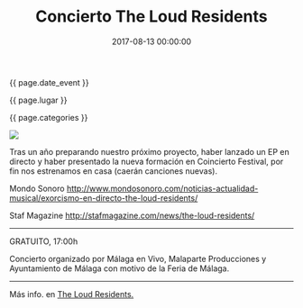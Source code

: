 ﻿---
layout: post
title: Concierto The Loud Residents
date: 2017-08-13 00:00:00
date_event: 2017-08-13 17:00:00
lugar: Auditorio Eduardo Ocón
categories: música feria
short_description: Tras un año preparando nuestro próximo proyecto, haber lanzado un EP en directo y haber presentado la nueva formación en Coincierto Festival, por fin nos estrenamos en casa (caerán canciones nuevas). https://theloudresidents.bandcamp.com/
image_preview: http://www.101tv.es/galeria/video/The-Loud-Residents-La-etapa-de-ni%C3%B1os-ya-ha-pasado.jpeg
---

{{ page.date_event }}

{{ page.lugar }}

{{ page.categories }}

![]({{page.image_preview}})

Tras un año preparando nuestro próximo proyecto, haber lanzado un EP en directo y haber presentado la nueva formación en Coincierto Festival, por fin nos estrenamos en casa (caerán canciones nuevas).

Mondo Sonoro
http://www.mondosonoro.com/noticias-actualidad-musical/exorcismo-en-directo-the-loud-residents/

Staf Magazine
http://stafmagazine.com/news/the-loud-residents/
______________________________

GRATUITO, 17:00h

Concierto organizado por Málaga en Vivo, Malaparte Producciones y Ayuntamiento de Málaga con motivo de la Feria de Málaga.
______________________________

Más info. en [The Loud Residents.](https://theloudresidents.bandcamp.com)